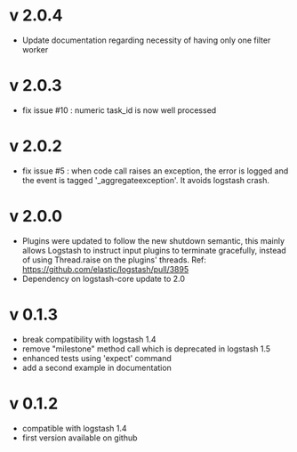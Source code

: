 # v 2.0.4
- Update documentation regarding necessity of having only one filter worker

# v 2.0.3
- fix issue #10 : numeric task_id is now well processed

# v 2.0.2
- fix issue #5 : when code call raises an exception, the error is logged and the event is tagged '_aggregateexception'. It avoids logstash crash.

# v 2.0.0
 - Plugins were updated to follow the new shutdown semantic, this mainly allows Logstash to instruct input plugins to terminate gracefully, 
   instead of using Thread.raise on the plugins' threads. Ref: https://github.com/elastic/logstash/pull/3895
 - Dependency on logstash-core update to 2.0

# v 0.1.3
- break compatibility with logstash 1.4
- remove "milestone" method call which is deprecated in logstash 1.5
- enhanced tests using 'expect' command
- add a second example in documentation

# v 0.1.2
- compatible with logstash 1.4
- first version available on github
